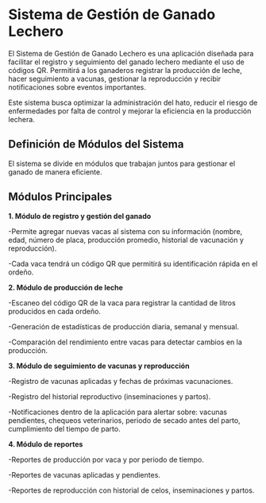 
# Sistema de Gestión de Ganado Lechero

El Sistema de Gestión de Ganado Lechero es una aplicación diseñada para facilitar el registro y seguimiento del ganado lechero mediante el uso de códigos QR. Permitirá a los ganaderos registrar la producción de leche, hacer seguimiento a vacunas, gestionar la reproducción y recibir notificaciones sobre eventos importantes.

Este sistema busca optimizar la administración del hato, reducir el riesgo de enfermedades por falta de control y mejorar la eficiencia en la producción lechera.




## Definición de Módulos del Sistema

El sistema se divide en módulos que trabajan juntos para gestionar el ganado de manera eficiente.

## Módulos Principales

**1. Módulo de registro y gestión del ganado**

-Permite agregar nuevas vacas al sistema con su información (nombre, edad, número de placa, producción promedio, historial de vacunación y reproducción).

-Cada vaca tendrá un código QR que permitirá su identificación rápida en el ordeño.

**2. Módulo de producción de leche**

-Escaneo del código QR de la vaca para registrar la cantidad de litros producidos en cada ordeño.

-Generación de estadísticas de producción diaria, semanal y mensual.

-Comparación del rendimiento entre vacas para detectar cambios en la producción.

**3. Módulo de seguimiento de vacunas y reproducción**

-Registro de vacunas aplicadas y fechas de próximas vacunaciones.

-Registro del historial reproductivo (inseminaciones y partos).

-Notificaciones dentro de la aplicación para alertar sobre: vacunas pendientes, chequeos veterinarios, periodo de secado antes del parto, cumplimiento del tiempo de parto.

**4. Módulo de reportes**

-Reportes de producción por vaca y por periodo de tiempo.

-Reportes de vacunas aplicadas y pendientes.

-Reportes de reproducción con historial de celos, inseminaciones y partos.



